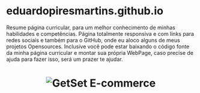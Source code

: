 # eduardopiresmartins.github.io
Resume
página curricular, para um melhor conhecimento de minhas habilidades e competências. Página totalmente responsiva e com links para redes sociais e também para o GitHub, onde eu aloco alguns de meus projetos Opensources. Inclusive você pode estar baixando o código fonte da minha página curricular e montar sua própria WebPage, caso precise de ajuda para fazer isso, será um prazer te ajudar. 


<h1 align="center">
    <img alt="GetSet E-commerce" href="#" src="https://i.imgur.com/cfWolBl.jpg" />
</h1>
